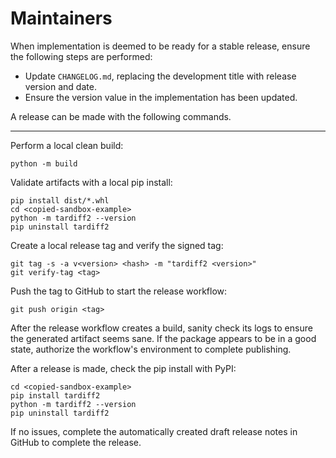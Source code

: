 # Maintainers

When implementation is deemed to be ready for a stable release, ensure the
following steps are performed:

- Update `CHANGELOG.md`, replacing the development title with release
  version and date.
- Ensure the version value in the implementation has been updated.

A release can be made with the following commands.

----

Perform a local clean build:

```shell
python -m build
```

Validate artifacts with a local pip install:

```shell
pip install dist/*.whl
cd <copied-sandbox-example>
python -m tardiff2 --version
pip uninstall tardiff2
```

Create a local release tag and verify the signed tag:

```shell
git tag -s -a v<version> <hash> -m "tardiff2 <version>"
git verify-tag <tag>
```

Push the tag to GitHub to start the release workflow:

```shell
git push origin <tag>
```

After the release workflow creates a build, sanity check its logs to ensure
the generated artifact seems sane. If the package appears to be in a good
state, authorize the workflow's environment to complete publishing.

After a release is made, check the pip install with PyPI:

```shell
cd <copied-sandbox-example>
pip install tardiff2
python -m tardiff2 --version
pip uninstall tardiff2
```

If no issues, complete the automatically created draft release notes in
GitHub to complete the release.
